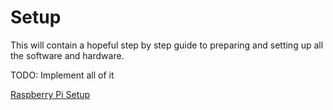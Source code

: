 # Setup

This will contain a hopeful step by step guide to preparing and setting up all the software and hardware.

TODO: Implement all of it


[Raspberry Pi Setup](https://github.com/R4stl1n/micro-hal/blob/main/setup/pi.md)